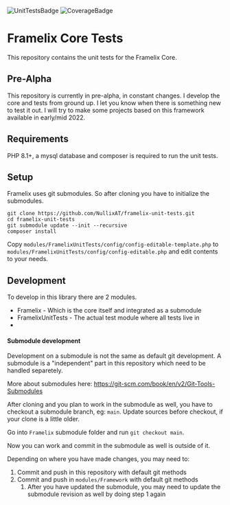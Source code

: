 ![UnitTestsBadge](https://github.com/NullixAT/framelix-tests/actions/workflows/unit-tests.yml/badge.svg) ![CoverageBadge](https://img.shields.io/endpoint?url=https://gist.githubusercontent.com/brainfoolong/2e4ba189fbb1a23bff14e73cb893bc3e/raw/framelix-unit-tests-coverage-data.json)

# Framelix Core Tests

This repository contains the unit tests for the Framelix Core.

## Pre-Alpha

This repository is currently in pre-alpha, in constant changes. I develop the core and tests from ground up. I let you
know when there is something new to test it out. I will try to make some projects based on this framework available in
early/mid 2022.

## Requirements
PHP 8.1+, a mysql database and composer is required to run the unit tests.
  
## Setup

Framelix uses git submodules. So after cloning you have to initialize the submodules.

    git clone https://github.com/NullixAT/framelix-unit-tests.git
    cd framelix-unit-tests
    git submodule update --init --recursive
    composer install

Copy `modules/FramelixUnitTests/config/config-editable-template.php`
to `modules/FramelixUnitTests/config/config-editable.php` and edit contents to your needs.

## Development

To develop in this library there are 2 modules.

* Framelix - Which is the core itself and integrated as a submodule
* FramelixUnitTests - The actual test module where all tests live in
*

#### Submodule development

Development on a submodule is not the same as default git development. A submodule is a "independent" part in this
repository which need to be handled separetely.

More about submodules here: https://git-scm.com/book/en/v2/Git-Tools-Submodules

After cloning and you plan to work in the submodule as well, you have to checkout a submodule branch, eg: `main`. Update
sources before checkout, if your clone is a little older.

Go into `Framelix` submodule folder and run `git checkout main`.

Now you can work and commit in the submodule as well is outside of it.

Depending on where you have made changes, you may need to:

1. Commit and push in this repository with default git methods
2. Commit and push in `modules/Framework` with default git methods
    1. After you have updated the submodule, you may need to update the submodule revision as well by doing step 1 again